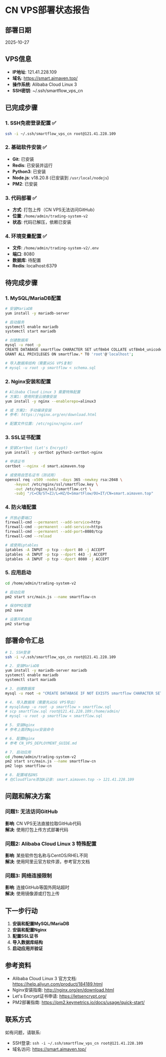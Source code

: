 # CN VPS部署状态报告

## 部署日期
2025-10-27

## VPS信息
- **IP地址**: 121.41.228.109
- **域名**: https://smart.aimaven.top/
- **操作系统**: Alibaba Cloud Linux 3
- **SSH密钥**: ~/.ssh/smartflow_vps_cn

## 已完成步骤

### 1. SSH免密登录配置 ✅
```bash
ssh -i ~/.ssh/smartflow_vps_cn root@121.41.228.109
```

### 2. 基础软件安装 ✅
- **Git**: 已安装
- **Redis**: 已安装并运行
- **Python3**: 已安装
- **Node.js**: v18.20.8 (已安装到 `/usr/local/nodejs`)
- **PM2**: 已安装

### 3. 代码部署 ✅
- **方式**: 打包上传（CN VPS无法访问GitHub）
- **位置**: `/home/admin/trading-system-v2`
- **状态**: 代码已解压，依赖已安装

### 4. 环境变量配置 ✅
- **文件**: `/home/admin/trading-system-v2/.env`
- **端口**: 8080
- **数据库**: 待配置
- **Redis**: localhost:6379

## 待完成步骤

### 1. MySQL/MariaDB配置
```bash
# 安装MariaDB
yum install -y mariadb-server

# 启动服务
systemctl enable mariadb
systemctl start mariadb

# 创建数据库
mysql -u root -p
CREATE DATABASE smartflow CHARACTER SET utf8mb4 COLLATE utf8mb4_unicode_ci;
GRANT ALL PRIVILEGES ON smartflow.* TO 'root'@'localhost';

# 导入数据库结构（需要从SG VPS复制）
# mysql -u root -p smartflow < schema.sql
```

### 2. Nginx安装和配置
```bash
# Alibaba Cloud Linux 3 需要特殊配置
# 方案1: 使用阿里云镜像安装
yum install -y nginx --enablerepo=alinux3

# 或 方案2: 手动编译安装
# 参考: https://nginx.org/en/download.html

# 配置文件位置: /etc/nginx/nginx.conf
```

### 3. SSL证书配置
```bash
# 安装Certbot (Let's Encrypt)
yum install -y certbot python3-certbot-nginx

# 申请证书
certbot --nginx -d smart.aimaven.top

# 或使用自签名证书（测试用）
openssl req -x509 -nodes -days 365 -newkey rsa:2048 \
    -keyout /etc/nginx/ssl/smartflow.key \
    -out /etc/nginx/ssl/smartflow.crt \
    -subj "/C=CN/ST=ZJ/L=HZ/O=SmartFlow/OU=IT/CN=smart.aimaven.top"
```

### 4. 防火墙配置
```bash
# 开放必要端口
firewall-cmd --permanent --add-service=http
firewall-cmd --permanent --add-service=https
firewall-cmd --permanent --add-port=8080/tcp
firewall-cmd --reload

# 或使用iptables
iptables -A INPUT -p tcp --dport 80 -j ACCEPT
iptables -A INPUT -p tcp --dport 443 -j ACCEPT
iptables -A INPUT -p tcp --dport 8080 -j ACCEPT
```

### 5. 应用启动
```bash
cd /home/admin/trading-system-v2

# 启动应用
pm2 start src/main.js --name smartflow-cn

# 保存PM2配置
pm2 save

# 设置开机自启
pm2 startup
```

## 部署命令汇总

```bash
# 1. SSH登录
ssh -i ~/.ssh/smartflow_vps_cn root@121.41.228.109

# 2. 安装MariaDB
yum install -y mariadb-server mariadb
systemctl enable mariadb
systemctl start mariadb

# 3. 创建数据库
mysql -u root -e "CREATE DATABASE IF NOT EXISTS smartflow CHARACTER SET utf8mb4 COLLATE utf8mb4_unicode_ci;"

# 4. 导入数据库（需要先从SG VPS导出）
# mysqldump -u root -p smartflow > smartflow.sql
# scp smartflow.sql root@121.41.228.109:/home/admin/
# mysql -u root -p smartflow < smartflow.sql

# 5. 安装Nginx
# 参考上面的Nginx安装命令

# 6. 配置Nginx
# 参考 CN_VPS_DEPLOYMENT_GUIDE.md

# 7. 启动应用
cd /home/admin/trading-system-v2
pm2 start src/main.js --name smartflow-cn
pm2 logs smartflow-cn

# 8. 配置域名DNS
# 在Cloudflare添加A记录: smart.aimaven.top -> 121.41.228.109
```

## 问题和解决方案

### 问题1: 无法访问GitHub
**影响**: CN VPS无法直接拉取GitHub代码  
**解决**: 使用打包上传方式部署代码

### 问题2: Alibaba Cloud Linux 3 特殊配置
**影响**: 某些软件包名称与CentOS/RHEL不同  
**解决**: 使用阿里云官方软件源，参考官方文档

### 问题3: 网络连接限制
**影响**: 连接GitHub等国外网站超时  
**解决**: 使用镜像源或打包上传

## 下一步行动

1. **安装和配置MySQL/MariaDB**
2. **安装和配置Nginx**
3. **配置SSL证书**
4. **导入数据库结构**
5. **启动应用并验证**

## 参考资料

- Alibaba Cloud Linux 3 官方文档: https://help.aliyun.com/product/184189.html
- Nginx安装指南: http://nginx.org/en/download.html
- Let's Encrypt证书申请: https://letsencrypt.org/
- PM2部署指南: https://pm2.keymetrics.io/docs/usage/quick-start/

## 联系方式

如有问题，请联系:
- SSH登录: `ssh -i ~/.ssh/smartflow_vps_cn root@121.41.228.109`
- 域名访问: https://smart.aimaven.top/

